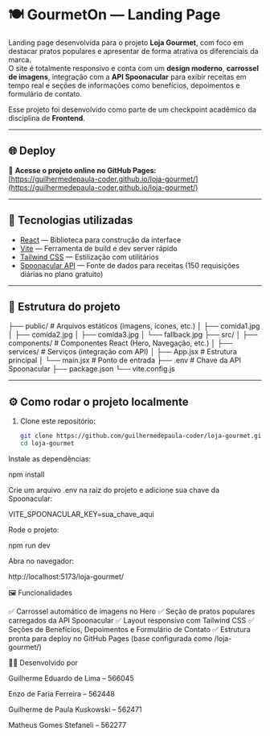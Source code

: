 # 🍽️ GourmetOn — Landing Page

Landing page desenvolvida para o projeto **Loja Gourmet**, com foco em destacar pratos populares e apresentar de forma atrativa os diferenciais da marca.  
O site é totalmente responsivo e conta com um **design moderno**, **carrossel de imagens**, integração com a **API Spoonacular** para exibir receitas em tempo real e seções de informações como benefícios, depoimentos e formulário de contato.  

Esse projeto foi desenvolvido como parte de um checkpoint acadêmico da disciplina de **Frontend**.

---

## 🌐 Deploy

🔗 **Acesse o projeto online no GitHub Pages:**  
[https://guilhermedepaula-coder.github.io/loja-gourmet/](https://guilhermedepaula-coder.github.io/loja-gourmet/)

---

## 🚀 Tecnologias utilizadas

- [React](https://react.dev/) — Biblioteca para construção da interface  
- [Vite](https://vitejs.dev/) — Ferramenta de build e dev server rápido  
- [Tailwind CSS](https://tailwindcss.com/) — Estilização com utilitários  
- [Spoonacular API](https://spoonacular.com/food-api) — Fonte de dados para receitas (150 requisições diárias no plano gratuito)  

---

## 📂 Estrutura do projeto
├── public/ # Arquivos estáticos (imagens, ícones, etc.)
│ ├── comida1.jpg
│ ├── comida2.jpg
│ ├── comida3.jpg
│ └── fallback.jpg
├── src/
│ ├── components/ # Componentes React (Hero, Navegação, etc.)
│ ├── services/ # Serviços (integração com API)
│ ├── App.jsx # Estrutura principal
│ └── main.jsx # Ponto de entrada
├── .env # Chave da API Spoonacular
├── package.json
└── vite.config.js


---

## ⚙️ Como rodar o projeto localmente

1. Clone este repositório:
   ```bash
   git clone https://github.com/guilhermedepaula-coder/loja-gourmet.git
   cd loja-gourmet

Instale as dependências:

npm install


Crie um arquivo .env na raiz do projeto e adicione sua chave da Spoonacular:

VITE_SPOONACULAR_KEY=sua_chave_aqui


Rode o projeto:

npm run dev


Abra no navegador:

http://localhost:5173/loja-gourmet/

🖼️ Funcionalidades

✅ Carrossel automático de imagens no Hero
✅ Seção de pratos populares carregados da API Spoonacular
✅ Layout responsivo com Tailwind CSS
✅ Seções de Benefícios, Depoimentos e Formulário de Contato
✅ Estrutura pronta para deploy no GitHub Pages (base configurada como /loja-gourmet/)

👨‍💻 Desenvolvido por

Guilherme Eduardo de Lima – 566045

Enzo de Faria Ferreira – 562448

Guilherme de Paula Kuskowski – 562471

Matheus Gomes Stefaneli – 562277